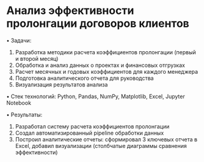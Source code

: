 # Анализ эффективности пролонгации договоров клиентов
• Задачи:
1) Разработка методики расчета коэффициентов пролонгации (первый и второй месяц)
2) Обработка и анализ данных о проектах и финансовых отгрузках
3) Расчет месячных и годовых коэффициентов для каждого менеджера
4) Подготовка аналитического отчета для руководства
5) Визуализация результатов анализа

• Стек технологий: Python, Pandas, NumPy, Matplotlib, Excel, Jupyter Notebook

• Результаты:
1) Разработал систему расчета коэффициентов пролонгации
2) Создал автоматизированный pipeline обработки данных
3) Построил аналитические отчеты: сформировал 3 ключевых отчета в Excel, добавил визуализации (столбчатые диаграммы сравнения эффективности)

